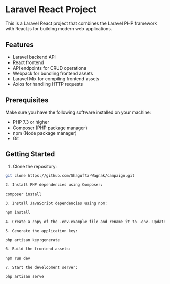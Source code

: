 # Laravel React Project

This is a Laravel React project that combines the Laravel PHP framework with React.js for building modern web applications.

## Features

- Laravel backend API
- React frontend 
- API endpoints for CRUD operations
- Webpack for bundling frontend assets
- Laravel Mix for compiling frontend assets
- Axios for handling HTTP requests

## Prerequisites

Make sure you have the following software installed on your machine:

- PHP 7.3 or higher
- Composer (PHP package manager)
- npm (Node package manager)
- Git

## Getting Started

1. Clone the repository:

```bash
git clone https://github.com/Shagufta-Wagnak/campaign.git

2. Install PHP dependencies using Composer:

composer install

3. Install JavaScript dependencies using npm:

npm install

4. Create a copy of the .env.example file and rename it to .env. Update the configuration values according to your environment.

5. Generate the application key:

php artisan key:generate

6. Build the frontend assets:

npm run dev

7. Start the development server:

php artisan serve

